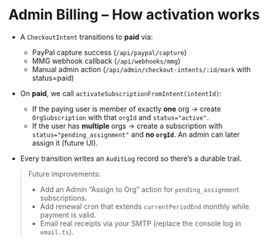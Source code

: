 # Admin Billing – How activation works

- A `CheckoutIntent` transitions to **paid** via:
  - PayPal capture success (`/api/paypal/capture`)
  - MMG webhook callback (`/api/webhooks/mmg`)
  - Manual admin action (`/api/admin/checkout-intents/:id/mark` with status=paid)

- On **paid**, we call `activateSubscriptionFromIntent(intentId)`:
  - If the paying user is member of exactly **one** org → create `OrgSubscription` with that `orgId` and `status="active"`.
  - If the user has **multiple** orgs → create a subscription with `status="pending_assignment"` and **no `orgId`**. An admin can later assign it (future UI).

- Every transition writes an `AuditLog` record so there’s a durable trail.

> Future improvements:
> - Add an Admin “Assign to Org” action for `pending_assignment` subscriptions.
> - Add renewal cron that extends `currentPeriodEnd` monthly while payment is valid.
> - Email real receipts via your SMTP (replace the console log in `email.ts`).
